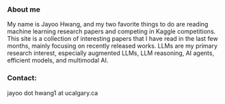 ### About me
My name is Jayoo Hwang, and my two favorite things to do are reading machine learning research papers and competing in Kaggle competitions. This site is a collection of interesting papers that I have read in the last few months, mainly focusing on recently released works. LLMs are my primary research interest, especially augmented LLMs, LLM reasoning, AI agents, efficient models, and multimodal AI.

### Contact:
jayoo dot hwang1 at ucalgary.ca
